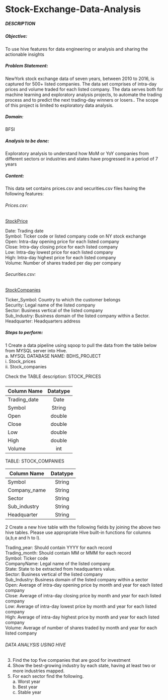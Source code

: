 # Stock-Exchange-Data-Analysis

##### DESCRIPTION

##### Objective:
To use hive features for data engineering or analysis and sharing the actionable insights

##### Problem Statement:
NewYork stock exchange data of seven years, between 2010 to 2016, is captured for 500+ listed companies. The data set comprises of intra-day prices and volume traded for each listed company. The data serves both for machine learning and exploratory analysis projects, to automate the trading process and to predict the next trading-day winners or losers.. The scope of this project is limited to exploratory data analysis.

##### Domain: 
BFSI

##### Analysis to be done: 
Exploratory analysis to understand how MoM or YoY companies from different sectors or industries and states have progressed in a period of 7 years

##### Content: 
This data set contains prices.csv and securities.csv files having the following features:

###### Prices.csv:
[StockPrice](./StockPrices.csv)

Date: Trading date<br>
Symbol: Ticker code or listed company code on NY stock exchange<br>
Open: Intra-day opening price for each listed company<br>
Close: Intra-day closing price for each listed company<br>
Low: Intra-day lowest price for each listed company<br>
High: Intra-day highest price for each listed company<br>
Volume: Number of shares traded per day per company<br>

###### Securities.csv:
[StockCompanies](./Stockcompanies.csv)

Ticker_Symbol: Country to which the customer belongs <br>
Security: Legal name of the listed company<br>
Sector: Business vertical of the listed company<br>
Sub_Industry: Business domain of the listed company within a Sector.<br>
Headquarter: Headquarters address<br>

##### Steps to perform:

1 Create a data pipeline using sqoop to pull the data from the table below from MYSQL server into Hive.<br>
    a. MYSQL DATABASE NAME: BDHS_PROJECT<br>
        i. Stock_prices <br>
        ii. Stock_companies<br>

Check the TABLE description: STOCK_PRICES <br>
##### 
| Column Name       | Datatype       | 
| ------------- |:-------------:|
| Trading_date  | Date |
| Symbol      | String|
| Open | double |
| Close | double |
| Low | double |
| High | double |
| Volume | int |

TABLE: STOCK_COMPANIES

| Column Name |	Datatype |
| ----------- | :-----------:|
|Symbol	|String|
|Company_name|	String|
|Sector	|String|
|Sub_industry|	String|
|Headquarter|	String|

2  Create a new hive table with the following fields by joining the above two hive tables.
Please use appropriate Hive built-in functions for columns (a,b,e and h to l). <br>

Trading_year: Should contain YYYY for each record<br>
Trading_month: Should contain MM or MMM for each record<br>
Symbol: Ticker code<br>
CompanyName: Legal name of the listed company<br>
State: State to be extracted from headquarters value.<br>
Sector: Business vertical of the listed company<br>
Sub_Industry: Business domain of the listed company within a sector<br>
Open: Average of intra-day opening price by month and year for each listed company<br>
Close: Average of intra-day closing price by month and year for each listed company<br>
Low: Average of intra-day lowest price by month and year for each listed company<br>
High: Average of intra-day highest price by month and year for each listed company<br>
Volume: Average of number of shares traded by month and year for each listed company<br>

###### DATA ANALYSIS USING HIVE

3. Find the top five companies that are good for investment <br>
4. Show the best-growing industry by each state, having at least two or more industries mapped.<br>
5. For each sector find the following.<br>
        a. Worst year <br>
        b. Best year <br>
        c. Stable year <br>